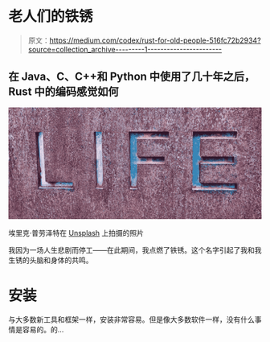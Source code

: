 # 老人们的铁锈

> 原文：<https://medium.com/codex/rust-for-old-people-516fc72b2934?source=collection_archive---------1----------------------->

## 在 Java、C、C++和 Python 中使用了几十年之后，Rust 中的编码感觉如何

![](img/e7dcec22d64c842fb60be91974ff317c.png)

埃里克·普劳泽特在 [Unsplash](https://unsplash.com?utm_source=medium&utm_medium=referral) 上拍摄的照片

我因为一场人生悲剧而停工——在此期间，我点燃了铁锈。这个名字引起了我和我生锈的头脑和身体的共鸣。

# **安装**

与大多数新工具和框架一样，安装非常容易。但是像大多数软件一样，没有什么事情是容易的。的…